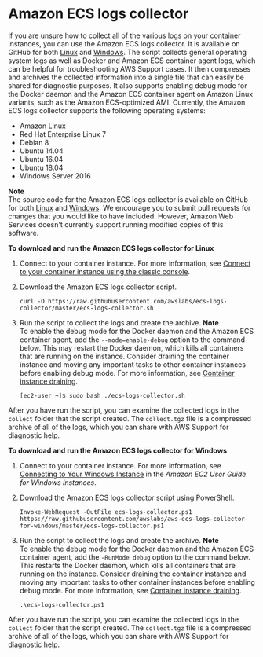 # Amazon ECS logs collector<a name="ecs-logs-collector"></a>

If you are unsure how to collect all of the various logs on your container instances, you can use the Amazon ECS logs collector\. It is available on GitHub for both [Linux](https://github.com/awslabs/ecs-logs-collector) and [Windows](https://github.com/awslabs/aws-ecs-logs-collector-for-windows)\. The script collects general operating system logs as well as Docker and Amazon ECS container agent logs, which can be helpful for troubleshooting AWS Support cases\. It then compresses and archives the collected information into a single file that can easily be shared for diagnostic purposes\. It also supports enabling debug mode for the Docker daemon and the Amazon ECS container agent on Amazon Linux variants, such as the Amazon ECS\-optimized AMI\. Currently, the Amazon ECS logs collector supports the following operating systems:
+ Amazon Linux
+ Red Hat Enterprise Linux 7
+ Debian 8
+ Ubuntu 14\.04
+  Ubuntu 16\.04 
+ Ubuntu 18\.04 
+ Windows Server 2016

**Note**  
The source code for the Amazon ECS logs collector is available on GitHub for both [Linux](https://github.com/awslabs/ecs-logs-collector) and [Windows](https://github.com/awslabs/aws-ecs-logs-collector-for-windows)\. We encourage you to submit pull requests for changes that you would like to have included\. However, Amazon Web Services doesn't currently support running modified copies of this software\.

**To download and run the Amazon ECS logs collector for Linux**

1. Connect to your container instance\. For more information, see [Connect to your container instance using the classic console](instance-connect.md)\.

1. Download the Amazon ECS logs collector script\.

   ```
   curl -O https://raw.githubusercontent.com/awslabs/ecs-logs-collector/master/ecs-logs-collector.sh
   ```

1. Run the script to collect the logs and create the archive\.
**Note**  
To enable the debug mode for the Docker daemon and the Amazon ECS container agent, add the `--mode=enable-debug` option to the command below\. This may restart the Docker daemon, which kills all containers that are running on the instance\. Consider draining the container instance and moving any important tasks to other container instances before enabling debug mode\. For more information, see [Container instance draining](container-instance-draining.md)\.

   ```
   [ec2-user ~]$ sudo bash ./ecs-logs-collector.sh
   ```

After you have run the script, you can examine the collected logs in the `collect` folder that the script created\. The `collect.tgz` file is a compressed archive of all of the logs, which you can share with AWS Support for diagnostic help\.

**To download and run the Amazon ECS logs collector for Windows**

1. Connect to your container instance\. For more information, see [Connecting to Your Windows Instance](https://docs.aws.amazon.com/AWSEC2/latest/WindowsGuide/connecting_to_windows_instance.html) in the *Amazon EC2 User Guide for Windows Instances*\.

1. Download the Amazon ECS logs collector script using PowerShell\.

   ```
   Invoke-WebRequest -OutFile ecs-logs-collector.ps1 https://raw.githubusercontent.com/awslabs/aws-ecs-logs-collector-for-windows/master/ecs-logs-collector.ps1
   ```

1. Run the script to collect the logs and create the archive\.
**Note**  
To enable the debug mode for the Docker daemon and the Amazon ECS container agent, add the `-RunMode debug` option to the command below\. This restarts the Docker daemon, which kills all containers that are running on the instance\. Consider draining the container instance and moving any important tasks to other container instances before enabling debug mode\. For more information, see [Container instance draining](container-instance-draining.md)\.

   ```
   .\ecs-logs-collector.ps1
   ```

After you have run the script, you can examine the collected logs in the `collect` folder that the script created\. The `collect.tgz` file is a compressed archive of all of the logs, which you can share with AWS Support for diagnostic help\.
